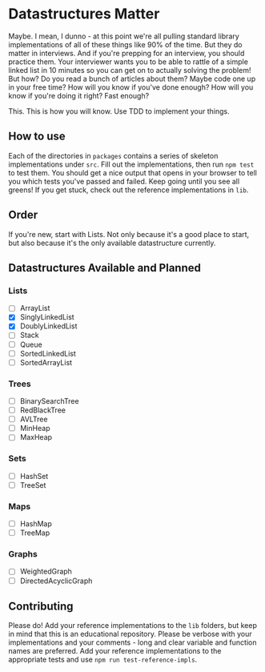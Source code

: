 # Datastructures Matter
Maybe.  I mean, I dunno - at this point we're all pulling standard library implementations
of all of these things like 90% of the time.  But they do matter in interviews. And if you're
prepping for an interview, you should practice them.  Your interviewer wants you to be able
to rattle of a simple linked list in 10 minutes so you can get on to actually solving the problem!
But how?  Do you read a bunch of articles about them?  Maybe code one up in your free time?
How will you know if you've done enough?  How will you know if you're doing it right?  Fast enough?

This.  This is how you will know.  Use TDD to implement your things.

## How to use
Each of the directories in `packages` contains a series of skeleton implementations under `src`.
Fill out the implementations, then run `npm test` to test them.  You should get a nice output that
opens in your browser to tell you which tests you've passed and failed.  Keep going until you see
all greens! If you get stuck, check out the reference implementations in `lib`.

## Order
If you're new, start with Lists.  Not only because it's a good place to start, but also because
it's the only available datastructure currently.

## Datastructures Available and Planned

### Lists
- [ ] ArrayList
- [x] SinglyLinkedList
- [x] DoublyLinkedList
- [ ] Stack
- [ ] Queue
- [ ] SortedLinkedList
- [ ] SortedArrayList

### Trees
- [ ] BinarySearchTree
- [ ] RedBlackTree
- [ ] AVLTree
- [ ] MinHeap
- [ ] MaxHeap

### Sets
- [ ] HashSet
- [ ] TreeSet

### Maps
- [ ] HashMap
- [ ] TreeMap

### Graphs
- [ ] WeightedGraph
- [ ] DirectedAcyclicGraph

## Contributing
Please do!  Add your reference implementations to the `lib` folders, but keep in mind that this is
an educational repository.  Please be verbose with your implementations and your comments - long
and clear variable and function names are preferred.  Add your reference implementations to the
appropriate tests and use `npm run test-reference-impls`.
